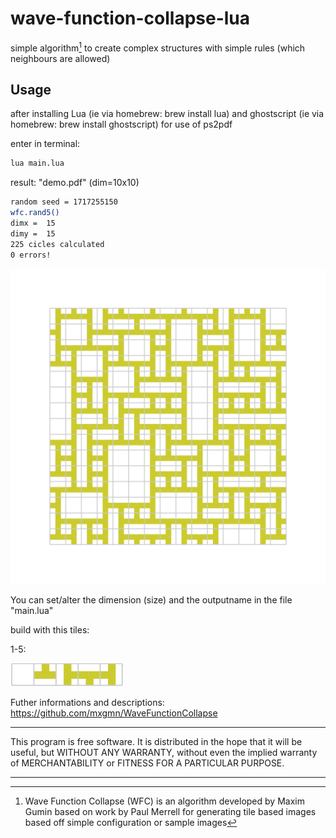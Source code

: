 # wave-function-collapse-lua
simple algorithm[^1] to create complex structures with simple rules (which neighbours are allowed)

## Usage

after installing Lua (ie via homebrew: brew install lua)
and ghostscript (ie via homebrew: brew install ghostscript) for use of ps2pdf

enter in terminal: 
```bash
lua main.lua
```
result: "demo.pdf" (dim=10x10)
```bash
random seed = 1717255150
wfc.rand5()
dimx = 	15
dimy = 	15
225 cicles calculated
0 errors!
```
<div align="left"><img src="tiles/wfc5.png" width="680px"</img></div> 

You can set/alter the dimension (size) and the outputname in the file "main.lua" 

build with this tiles:

1-5: 
<div align="left"><img src="tiles/tiles.png" width="180px"</img></div> 

Futher informations and descriptions: https://github.com/mxgmn/WaveFunctionCollapse

[^1]: Wave Function Collapse (WFC) is an algorithm developed by Maxim Gumin based on work by Paul Merrell for generating tile based images based off simple configuration or sample images
*************
This program is free software. It is distributed in the hope that it will be useful, but WITHOUT ANY WARRANTY, without even the implied warranty of MERCHANTABILITY or FITNESS FOR A PARTICULAR PURPOSE. 
*************
